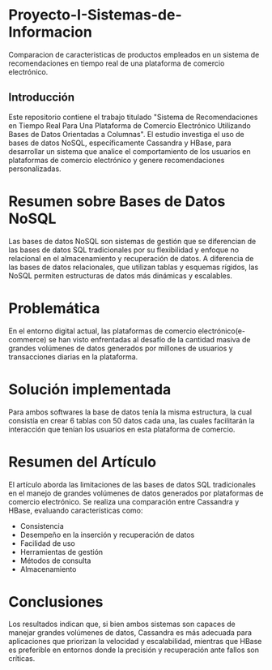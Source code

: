 # Proyecto-I-Sistemas-de-Informacion
Comparacion de caracteristicas de productos empleados en un sistema de recomendaciones en tiempo real de una plataforma de comercio electrónico.

## Introducción 
Este repositorio contiene el trabajo titulado "Sistema de Recomendaciones en Tiempo Real Para Una Plataforma de Comercio Electrónico Utilizando Bases de Datos Orientadas a Columnas". El estudio investiga el uso de bases de datos NoSQL, específicamente Cassandra y HBase, para desarrollar un sistema que analice el comportamiento de los usuarios en plataformas de comercio electrónico y genere recomendaciones personalizadas.

# Resumen sobre Bases de Datos NoSQL
Las bases de datos NoSQL  son sistemas de gestión que se diferencian de las bases de datos SQL tradicionales por su flexibilidad y enfoque no relacional en el almacenamiento y recuperación de datos. A diferencia de las bases de datos relacionales, que utilizan tablas y esquemas rígidos, las NoSQL permiten estructuras de datos más dinámicas y escalables.

# Problemática
En el entorno digital actual, las plataformas de comercio electrónico(e-commerce) se han visto enfrentadas al desafío de la cantidad masiva de grandes volúmenes de datos generados por millones de usuarios y transacciones diarias en la plataforma. 

# Solución implementada
Para ambos softwares la base de datos tenía la misma estructura, la cual consistía en crear 6 tablas con 50 datos cada una, las cuales facilitarán la interacción que tenían los usuarios en esta plataforma de comercio.

# Resumen del Artículo
El artículo aborda las limitaciones de las bases de datos SQL tradicionales en el manejo de grandes volúmenes de datos generados por plataformas de comercio electrónico. Se realiza una comparación entre Cassandra y HBase, evaluando características como:
- Consistencia
- Desempeño en la inserción y recuperación de datos
- Facilidad de uso
- Herramientas de gestión
- Métodos de consulta
- Almacenamiento

# Conclusiones
Los resultados indican que, si bien ambos sistemas son capaces de manejar grandes volúmenes de datos, Cassandra es más adecuada para aplicaciones que priorizan la velocidad y escalabilidad, mientras que HBase es preferible en entornos donde la precisión y recuperación ante fallos son críticas.
